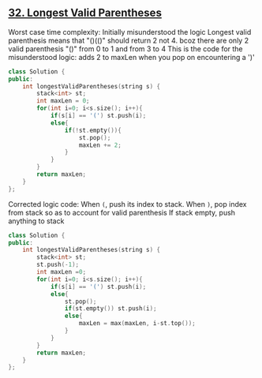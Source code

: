 ## [32. Longest Valid Parentheses](https://leetcode.com/problems/longest-valid-parentheses/)

Worst case time complexity: 
Initially misunderstood the logic
Longest valid parenthesis means that "()(()" should return 2 not 4. bcoz there are only 2 valid parenthesis "()" from 0 to 1 and from 3 to 4
This is the code for the misunderstood logic: adds 2 to maxLen when you pop on encountering a ')'
```cpp
class Solution {
public:
    int longestValidParentheses(string s) {
        stack<int> st;
        int maxLen = 0;
        for(int i=0; i<s.size(); i++){
            if(s[i] == '(') st.push(i);
            else{
                if(!st.empty()){
                    st.pop();
                    maxLen += 2;
                }
            }
        }
        return maxLen;
    }
};
```

Corrected logic code:
When `(`, push its index to stack. When `)`, pop index from stack so as to account for valid parenthesis
If stack empty, push anything to stack
```cpp
class Solution {
public:
    int longestValidParentheses(string s) {
        stack<int> st;
        st.push(-1);
        int maxLen =0;
        for(int i=0; i<s.size(); i++){
            if(s[i] == '(') st.push(i);
            else{
                st.pop();
                if(st.empty()) st.push(i);
                else{
                    maxLen = max(maxLen, i-st.top());
                }
            }
        }
        return maxLen;
    }
};
```
